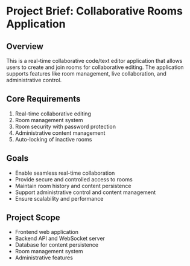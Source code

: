 # Project Brief: Collaborative Rooms Application

## Overview
This is a real-time collaborative code/text editor application that allows users to create and join rooms for collaborative editing. The application supports features like room management, live collaboration, and administrative control.

## Core Requirements
1. Real-time collaborative editing
2. Room management system
3. Room security with password protection
4. Administrative content management
5. Auto-locking of inactive rooms

## Goals
- Enable seamless real-time collaboration
- Provide secure and controlled access to rooms
- Maintain room history and content persistence
- Support administrative control and content management
- Ensure scalability and performance

## Project Scope
- Frontend web application
- Backend API and WebSocket server
- Database for content persistence
- Room management system
- Administrative features
